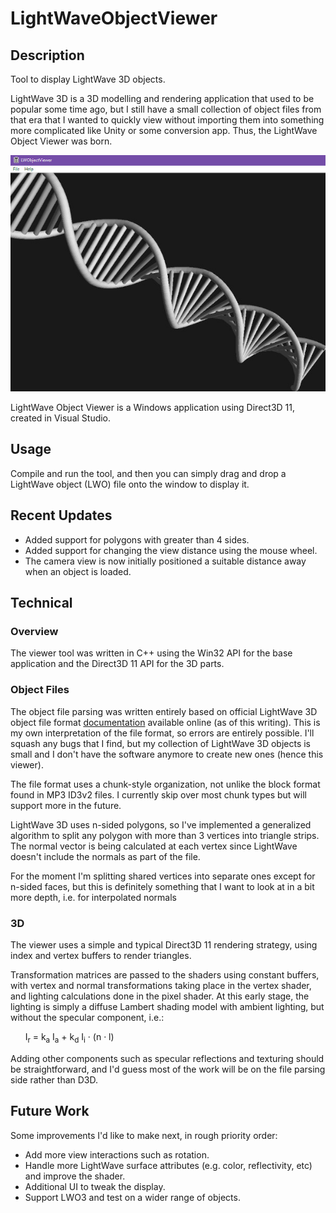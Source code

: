 # LightWaveObjectViewer

## Description

Tool to display LightWave 3D objects.

LightWave 3D is a 3D modelling and rendering application that used to be popular some time ago, 
but I still have a small collection of object files from that era that I wanted to quickly view without 
importing them into something more complicated like Unity or some conversion app. Thus, the LightWave 
Object Viewer was born.

![LightWave Object Viewer window](https://github.com/laubryan/LightWaveObjectViewer/blob/64a81faf9358cd09c55f7b6bebd80379ab438493/Screenshots/screenshot-1.jpg?raw=true)

LightWave Object Viewer is a Windows application using Direct3D 11, created in Visual Studio.


## Usage

Compile and run the tool, and then you can simply drag and drop a LightWave object (LWO) 
file onto the window to display it.


## Recent Updates

- Added support for polygons with greater than 4 sides.
- Added support for changing the view distance using the mouse wheel.
- The camera view is now initially positioned a suitable distance away when an object is loaded.


## Technical

### Overview

The viewer tool was written in C++ using the Win32 API for the base application and the Direct3D 11 API for the 3D parts.


### Object Files

The object file parsing was written entirely based on official LightWave 3D object file format [documentation](https://static.lightwave3d.com/sdk/2019/html/filefmts/lwo2.html) available online (as of this writing). This is my own 
interpretation of the file format, so errors are entirely possible. I'll squash any bugs that I find, but my collection 
of LightWave 3D objects is small and I don't have the software anymore to create new ones (hence this viewer).

The file format uses a chunk-style organization, not unlike the block format found in MP3 ID3v2 files. I currently skip 
over most chunk types but will support more in the future.

LightWave 3D uses n-sided polygons, so I've implemented a generalized algorithm to split any polygon with more than 3 vertices 
into triangle strips. The normal vector is being calculated at each vertex since LightWave doesn't include the normals as 
part of the file.

For the moment I'm splitting shared vertices into separate ones except for n-sided faces, but this is definitely something 
that I want to look at in a bit more depth, i.e. for interpolated normals


### 3D

The viewer uses a simple and typical Direct3D 11 rendering strategy, using index and vertex buffers to render triangles.

Transformation matrices are passed to the shaders using constant buffers, with vertex and normal transformations taking 
place in the vertex shader, and lighting calculations done in the pixel shader. At this early stage, the lighting is 
simply a diffuse Lambert shading model with ambient lighting, but without the specular component, i.e.:

&nbsp; &nbsp; &nbsp; I<sub>r</sub> = k<sub>a</sub> I<sub>a</sub> + k<sub>d</sub> I<sub>i</sub> &#183; (n &#183; l)

Adding other components such as specular reflections and texturing should be straightforward, and I'd guess most of the 
work will be on the file parsing side rather than D3D.


## Future Work

Some improvements I'd like to make next, in rough priority order:

- Add more view interactions such as rotation.
- Handle more LightWave surface attributes (e.g. color, reflectivity, etc) and improve the shader.
- Additional UI to tweak the display.
- Support LWO3 and test on a wider range of objects.
